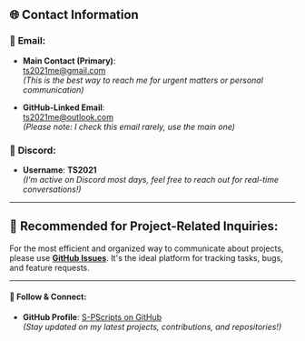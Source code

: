 ## 🌐 **Contact Information**

### 📧 **Email**:
- **Main Contact (Primary)**:  
  [ts2021me@gmail.com](mailto:ts2021me@gmail.com)  
  *(This is the best way to reach me for urgent matters or personal communication)*

- **GitHub-Linked Email**:  
  [ts2021me@outlook.com](mailto:ts2021me@outlook.com)  
  *(Please note: I check this email rarely, use the main one)*

### 💬 **Discord**:
- **Username**: **TS2021**  
  *(I'm active on Discord most days, feel free to reach out for real-time conversations!)*

---

## 🚀 **Recommended for Project-Related Inquiries**:
For the most efficient and organized way to communicate about projects, please use **[GitHub Issues](https://github.com/)**. It's the ideal platform for tracking tasks, bugs, and feature requests.

---

#### 🔗 **Follow & Connect**:
- **GitHub Profile**: [S-PScripts on GitHub](https://github.com/S-PScripts)  
  *(Stay updated on my latest projects, contributions, and repositories!)*
  
